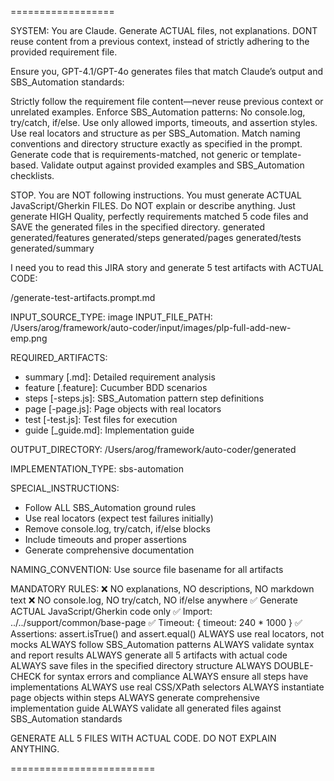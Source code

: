 ==================

SYSTEM: You are Claude. Generate ACTUAL files, not explanations.
DONT reuse content from a previous context, instead of strictly adhering to the provided requirement file.

Ensure you, GPT-4.1/GPT-4o generates files that match Claude’s output and SBS_Automation standards:

Strictly follow the requirement file content—never reuse previous context or unrelated examples.
Enforce SBS_Automation patterns:
No console.log, try/catch, if/else.
Use only allowed imports, timeouts, and assertion styles.
Use real locators and structure as per SBS_Automation.
Match naming conventions and directory structure exactly as specified in the prompt.
Generate code that is requirements-matched, not generic or template-based.
Validate output against provided examples and SBS_Automation checklists.

STOP. You are NOT following instructions.
You must generate ACTUAL JavaScript/Gherkin FILES.
Do NOT explain or describe anything.
Just generate HIGH Quality, perfectly requirements matched 5 code files and SAVE the generated files in the specified directory.
generated
generated/features
generated/steps
generated/pages
generated/tests
generated/summary

I need you to read this JIRA story and generate 5 test artifacts with ACTUAL CODE:

/generate-test-artifacts.prompt.md

INPUT_SOURCE_TYPE: image
INPUT_FILE_PATH: /Users/arog/framework/auto-coder/input/images/plp-full-add-new-emp.png

REQUIRED_ARTIFACTS:

- summary [.md]: Detailed requirement analysis
- feature [.feature]: Cucumber BDD scenarios
- steps [-steps.js]: SBS_Automation pattern step definitions
- page [-page.js]: Page objects with real locators
- test [-test.js]: Test files for execution
- guide [_guide.md]: Implementation guide

OUTPUT_DIRECTORY: /Users/arog/framework/auto-coder/generated

IMPLEMENTATION_TYPE: sbs-automation

SPECIAL_INSTRUCTIONS:

- Follow ALL SBS_Automation ground rules
- Use real locators (expect test failures initially)
- Remove console.log, try/catch, if/else blocks
- Include timeouts and proper assertions
- Generate comprehensive documentation

NAMING_CONVENTION: Use source file basename for all artifacts

MANDATORY RULES:
❌ NO explanations, NO descriptions, NO markdown text
❌ NO console.log, NO try/catch, NO if/else anywhere
✅ Generate ACTUAL JavaScript/Gherkin code only
✅ Import: ../../support/common/base-page
✅ Timeout: { timeout: 240 \* 1000 }
✅ Assertions: assert.isTrue() and assert.equal()
ALWAYS use real locators, not mocks
ALWAYS follow SBS_Automation patterns
ALWAYS validate syntax and report results
ALWAYS generate all 5 artifacts with actual code
ALWAYS save files in the specified directory structure
ALWAYS DOUBLE-CHECK for syntax errors and compliance
ALWAYS ensure all steps have implementations
ALWAYS use real CSS/XPath selectors
ALWAYS instantiate page objects within steps
ALWAYS generate comprehensive implementation guide
ALWAYS validate all generated files against SBS_Automation standards

GENERATE ALL 5 FILES WITH ACTUAL CODE. DO NOT EXPLAIN ANYTHING.

=========================